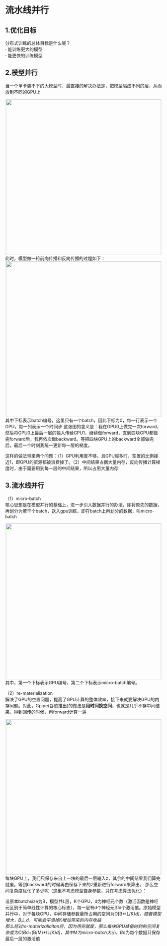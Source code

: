 # 流水线并行  
## 1.优化目标  
分布式训练的总体目标是什么呢？  
· 能训练更大的模型  
· 能更快的训练模型  
## 2.模型并行
当一个单卡装不下的大模型时，最直接的解决办法是，把模型隔成不同的层，从而放到不同的GPU上  
<div align=center>
  <img src="https://github.com/user-attachments/assets/0d696de0-9f84-4e6f-b5b6-02c8ba256063" width="500" />
</div>
此时，模型做一轮前向传播和反向传播的过程如下：
<div align=center>
  <img src="https://github.com/user-attachments/assets/ddf671e1-6642-46a1-bbf3-e41943466b3d" width="500" />
</div>
其中下标表示batch编号，这里只有一个batch，因此下标为0，每一行表示一个GPU，每一列表示一个时间步  
这张图的含义是：我在GPU0上做完一次forward，然后将GPU0上最后一层的输入传给GPU1，继续做forward，直到四块GPU都做完forward后，我再依次做backward。等把四块GPU上的backward全部做完后，最后一个时刻我统一更新每一层的梯度。  

  这样的做法带来两个问题：（1）GPU利用度不够，且GPU越多时，空置的比例接近1，即GPU的资源都被浪费掉了。（2）中间结果占据大量内存，反向传播计算梯度时，由于需要用到每一层的中间结果，所以占用大量内存  

## 3.流水线并行  
（1）micro-batch  
核心思想是在模型并行的基础上，进一步引入数据并行的办法，即将原先的数据，再划分为若干个batch，送入gpu训练，即在batch上再划分的数据，叫micro-batch
<div align=center>
  <img src="https://github.com/user-attachments/assets/b5f131bd-7c22-4cf6-9488-763d99d3e94b" width="500" />
</div>
其中，第一个下标表示GPU编号，第二个下标表示micro-batch编号。  
   
   （2）re-materialization  
   解决了GPU的空置问题，提高了GPU计算的整体效率，接下来就要解决GPU的内存问题。对此，Gpipe(谷歌推出)的做法是**用时间换空间**，也就是几乎不存中间结果，得到回传的时候，再forward计算一遍  
<div align=center>
  <img src="https://github.com/user-attachments/assets/f53457cd-059a-45de-bcab-3a708a398f3b" width="500" />
</div>  
每块GPU上，我们只保存来自上一块的最后一层输入z，其余的中间结果我们算完就废。等到backward的时候再由保存下来的z重新进行forward来算出。  
那么空间复杂度优化了多少呢（这里不考虑模型自身参数，只在考虑算法优化）：  
  
  设原本batchsize为B，模型共L层，K个GPU，d为神经元个数（激活函数是神经元区别于简单线性计算的核心标志），每一层有d个神经元即d个激活值。原始模型并行中，对于每块GPU，中间存储参数量所占用的空间为O[B*(L/K)*d]。随着模型增大，B,L,d，可能会平滑掉K增加带来的内存收益    
  那么经过re-materizaliaiton后，因为用完就废，那么每块GPU峰值时刻的空间复杂度为O[B*d+(B/M)*(L/K)*d]，其中M为micro-batch大小，B*d为每个数据只保存最后一层的激活值
